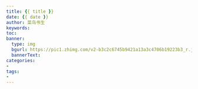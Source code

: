 ```yaml
---
title: {{ title }}
date: {{ date }}
author: 菜鸟书生
keywords: 
toc:
banner: 
  type: img
  bgurl: https://pic1.zhimg.com/v2-b3c2c6745b9421a13a3c4706b19223b3_r.jpg
  bannerText: 
categories:
- 
tags:
-
---
```


